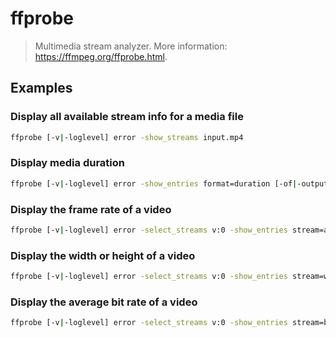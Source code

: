 # ffprobe

> Multimedia stream analyzer. More information: <https://ffmpeg.org/ffprobe.html>.

## Examples

### Display all available stream info for a media file

```bash
ffprobe [-v|-loglevel] error -show_streams input.mp4
```

### Display media duration

```bash
ffprobe [-v|-loglevel] error -show_entries format=duration [-of|-output_format] default=noprint_wrappers=1:nokey=1 input.mp4
```

### Display the frame rate of a video

```bash
ffprobe [-v|-loglevel] error -select_streams v:0 -show_entries stream=avg_frame_rate [-of|-output_format] default=noprint_wrappers=1:nokey=1 input.mp4
```

### Display the width or height of a video

```bash
ffprobe [-v|-loglevel] error -select_streams v:0 -show_entries stream=width|height [-of|-output_format] default=noprint_wrappers=1:nokey=1 input.mp4
```

### Display the average bit rate of a video

```bash
ffprobe [-v|-loglevel] error -select_streams v:0 -show_entries stream=bit_rate [-of|-output_format] default=noprint_wrappers=1:nokey=1 input.mp4
```

